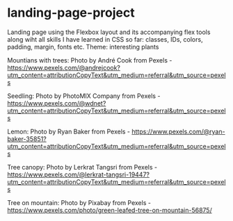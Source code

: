 # landing-page-project
Landing page using the Flexbox layout and its accompanying flex tools along wiht all skills I have learned in CSS so far: classes, IDs, colors, padding, margin, fonts etc.
Theme: interesting plants

Mountians with trees: Photo by André Cook from Pexels - https://www.pexels.com/@andrejcook?utm_content=attributionCopyText&utm_medium=referral&utm_source=pexels

Seedling: Photo by PhotoMIX Company from Pexels - https://www.pexels.com/@wdnet?utm_content=attributionCopyText&utm_medium=referral&utm_source=pexels

Lemon: Photo by Ryan Baker from Pexels - https://www.pexels.com/@ryan-baker-35851?utm_content=attributionCopyText&utm_medium=referral&utm_source=pexels

Tree canopy: Photo by Lerkrat Tangsri from Pexels - https://www.pexels.com/@lerkrat-tangsri-19447?utm_content=attributionCopyText&utm_medium=referral&utm_source=pexels

Tree on mountain: Photo by Pixabay from Pexels - https://www.pexels.com/photo/green-leafed-tree-on-mountain-56875/